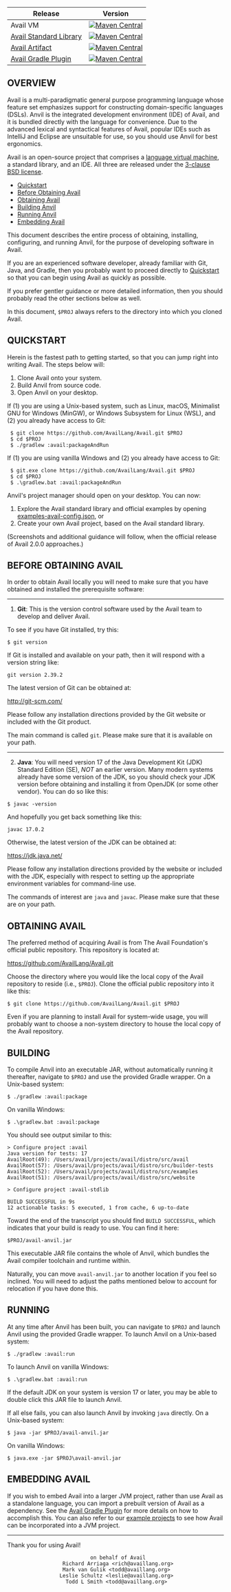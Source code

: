 | **Release**                                | **Version**                                                                                                                                                |
|--------------------------------------------|------------------------------------------------------------------------------------------------------------------------------------------------------------|
| Avail VM                                   | [![Maven Central](https://img.shields.io/badge/maven--central-v2.0.0.alpha26-0f824e)](https://central.sonatype.com/namespace/org.availlang)                |
| [Avail Standard Library](distro/src/avail) | [![Maven Central](https://img.shields.io/badge/maven--central-v2.0.0.alpha23--1.6.1.alpha15-0f824e)](https://central.sonatype.com/namespace/org.availlang) |
| [Avail Artifact](../avail-artifact)        | [![Maven Central](https://img.shields.io/badge/maven--central-v2.0.0.alpha22-0f824e)](https://search.maven.org/artifact/org.availlang/avail-artifact)      |
| [Avail Gradle Plugin](../gradle-plugin)    | [![Maven Central](https://img.shields.io/badge/maven--central-v2.0.0.alpha20-0f824e)](https://plugins.gradle.org/plugin/org.availlang.avail-plugin)        |

OVERVIEW
--------------------------------------------------------------------------------

Avail is a multi-paradigmatic general purpose programming language whose feature
set emphasizes support for constructing domain-specific languages (DSLs). Anvil
is the integrated development environment (IDE) of Avail, and it is bundled
directly with the language for convenience. Due to the advanced lexical and
syntactical features of Avail, popular IDEs such as IntelliJ and Eclipse are
unsuitable for use, so you should use Anvil for best ergonomics.

Avail is an open-source project that comprises a
[language virtual machine](https://en.wikipedia.org/wiki/Virtual_machine), a
standard library, and an IDE. All three are released under the
[3-clause BSD license](https://en.wikipedia.org/wiki/BSD_licenses#3-clause_license_.28.22Revised_BSD_License.22.2C_.22New_BSD_License.22.2C_or_.22Modified_BSD_License.22.29).

* [Quickstart](#quickstart)
* [Before Obtaining Avail](#before-obtaining-avail)
* [Obtaining Avail](#obtaining-avail)
* [Building Anvil](#building)
* [Running Anvil](#running)
* [Embedding Avail](#embedding-avail)

This document describes the entire process of obtaining, installing,
configuring, and running Anvil, for the purpose of developing software in Avail.

If you are an experienced software developer, already familiar with Git, Java,
and Gradle, then you probably want to proceed directly to
[Quickstart](#quickstart) so that you can begin using Avail as quickly as
possible.

If you prefer gentler guidance or more detailed information, then you should
probably read the other sections below as well.

In this document, `$PROJ` always refers to the directory into which you cloned
Avail.


QUICKSTART
--------------------------------------------------------------------------------

Herein is the fastest path to getting started, so that you can jump right into
writing Avail. The steps below will:

1. Clone Avail onto your system.
2. Build Anvil from source code.
3. Open Anvil on your desktop.

If (1) you are using a Unix-based system, such as Linux, macOS, Minimalist GNU
for Windows (MinGW), or Windows Subsystem for Linux (WSL), and (2) you already
have access to Git:

```shell
 $ git clone https://github.com/AvailLang/Avail.git $PROJ
 $ cd $PROJ
 $ ./gradlew :avail:packageAndRun
```

If (1) you are using vanilla Windows and (2) you already have access to Git:

```shell
 $ git.exe clone https://github.com/AvailLang/Avail.git $PROJ
 $ cd $PROJ
 $ .\gradlew.bat :avail:packageAndRun
```

Anvil's project manager should open on your desktop. You can now:

1. Explore the Avail standard library and official examples by opening
   [examples-avail-config.json](examples-avail-config.json), or
2. Create your own Avail project, based on the Avail standard library.

(Screenshots and additional guidance will follow, when the official release of
Avail 2.0.0 approaches.)

BEFORE OBTAINING AVAIL
--------------------------------------------------------------------------------

In order to obtain Avail locally you will need to make sure that you have
obtained and installed the prerequisite software:

--------------------------------------------------------------------------------

1) **Git**: This is the version control software used by the Avail team to
   develop and deliver Avail.

To see if you have Git installed, try this:

```shell
$ git version
```

If Git is installed and available on your path, then it will respond with a
version string like:

	git version 2.39.2

The latest version of Git can be obtained at:

http://git-scm.com/

Please follow any installation directions provided by the Git website or
included with the Git product.

The main command is called `git`. Please make sure that it is available on your
path.

--------------------------------------------------------------------------------

2) **Java**: You will need version 17 of the Java Development Kit (JDK) Standard
   Edition (SE), _NOT_ an earlier version. Many modern systems already have some
   version of the JDK, so you should check your JDK version before obtaining and
   installing it from OpenJDK (or some other vendor). You can do so like this:

```shell
$ javac -version
```

And hopefully you get back something like this:

	javac 17.0.2

Otherwise, the latest version of the JDK can be obtained at:

https://jdk.java.net/

Please follow any installation directions provided by the website or included
with the JDK, especially with respect to setting up the appropriate environment
variables for command-line use.

The commands of interest are `java` and `javac`. Please make sure that these are
on your path.


OBTAINING AVAIL
--------------------------------------------------------------------------------

The preferred method of acquiring Avail is from The Avail Foundation's official
public repository. This repository is located at:

https://github.com/AvailLang/Avail.git

Choose the directory where you would like the local copy of the Avail repository
to reside (i.e., `$PROJ`). Clone the official public repository into it like
this:

```shell
$ git clone https://github.com/AvailLang/Avail.git $PROJ
```

Even if you are planning to install Avail for system-wide usage, you will
probably want to choose a non-system directory to house the local copy of the
Avail repository.


BUILDING
--------------------------------------------------------------------------------

To compile Anvil into an executable JAR, without automatically running it
thereafter, navigate to `$PROJ` and use the provided Gradle wrapper. On a
Unix-based system:

```shell
$ ./gradlew :avail:package
```

On vanilla Windows:

```shell
$ .\gradlew.bat :avail:package
```

You should see output similar to this:

	> Configure project :avail
	Java version for tests: 17
	AvailRoot(49): /Users/avail/projects/avail/distro/src/avail
	AvailRoot(57): /Users/avail/projects/avail/distro/src/builder-tests
	AvailRoot(52): /Users/avail/projects/avail/distro/src/examples
	AvailRoot(51): /Users/avail/projects/avail/distro/src/website
	
	> Configure project :avail-stdlib
	
	BUILD SUCCESSFUL in 9s
	12 actionable tasks: 5 executed, 1 from cache, 6 up-to-date

Toward the end of the transcript you should find `BUILD SUCCESSFUL`, which
indicates that your build is ready to use. You can find it here:

	$PROJ/avail-anvil.jar

This executable JAR file contains the whole of Anvil, which bundles the Avail
compiler toolchain and runtime within.

Naturally, you can move `avail-anvil.jar` to another location if you feel so
inclined.
You will need to adjust the paths mentioned below to account for relocation if
you have done this.


RUNNING
--------------------------------------------------------------------------------

At any time after Anvil has been built, you can navigate to `$PROJ` and launch
Anvil using the provided Gradle wrapper. To launch Anvil on a Unix-based system:

```shell
$ ./gradlew :avail:run
```

To launch Anvil on vanilla Windows:

```shell
$ .\gradlew.bat :avail:run
```

If the default JDK on your system is version 17 or later, you may be able to
double click this JAR file to launch Anvil.

If all else fails, you can also launch Anvil by invoking `java` directly. On
a Unix-based system:

```shell
$ java -jar $PROJ/avail-anvil.jar
```

On vanilla Windows:

```shell
$ java.exe -jar $PROJ\avail-anvil.jar
```


EMBEDDING AVAIL
--------------------------------------------------------------------------------

If you wish to embed Avail into a larger JVM project, rather than use Avail as a
standalone language, you can import a prebuilt version of Avail as a dependency.
See the
[Avail Gradle Plugin](../gradle-plugin) for more
details on how to accomplish this. You can also refer to our
[example projects](../examples) to see how Avail can be
incorporated into a JVM project.


--------------------------------------------------------------------------------

Thank you for using Avail!

                               on behalf of Avail                                                              
                      Richard Arriaga <rich@availlang.org>
                      Mark van Gulik <todd@availlang.org>                       
                     Leslie Schultz <leslie@availlang.org>
                       Todd L Smith <todd@availlang.org>
